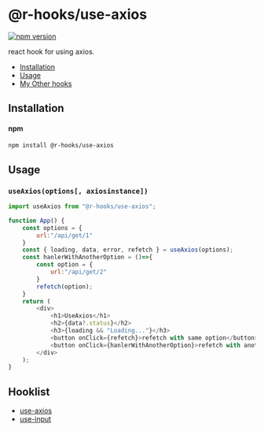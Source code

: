 # @r-hooks/use-axios
[![npm version][npm-version-image]][npm-url]

react hook for using axios.

* [Installation](#installation)
* [Usage](#usage)
* [My Other hooks](#Hooklist)
 

## Installation
#### npm
```bash
npm install @r-hooks/use-axios
```

## Usage
### `useAxios(options[, axiosinstance])`
```js
import useAxios from "@r-hooks/use-axios";

function App() {
    const options = {
        url:"/api/get/1"
    }
    const { loading, data, error, refetch } = useAxios(options);
    const hanlerWithAnotherOption = ()=>{
        const option = {
            url:"/api/get/2"
        }
        refetch(option);
    }
    return (
        <div>
            <h1>UseAxios</h1>
            <h2>{data?.status}</h2>
            <h3>{loading && "Loading..."}</h3>
            <button onClick={refetch}>refetch with same option</button>
            <button onClick={hanlerWithAnotherOption}>refetch with another option</button>
        </div>
    );
}
```

## Hooklist
* [use-axios](https://www.npmjs.com/package/@r-hooks/use-axios "use-axios")
* [use-input](https://www.npmjs.com/package/@r-hooks/use-input "use-input")

[npm-url]: https://npmjs.org/package/@r-hooks/use-axios
[npm-version-image]: https://img.shields.io/npm/v/@r-hooks/use-axios.svg